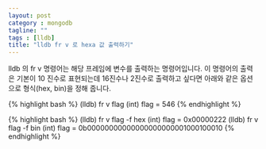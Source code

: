 ```yaml
---
layout: post
category : mongodb 
tagline: ""
tags : [lldb]
title: "lldb fr v 로 hexa 값 출력하기"
---
```

lldb 의 fr v 명령어는 해당 프레임에 변수를 출력하는 명령어입니다. 이 명령어의 출력은 기본이 10 진수로 표현되는데 16진수나 2진수로 출력하고 싶다면 아래와 같은 옵션으로 형식(hex, bin)을 정해 줍니다.

{% highlight bash %}
(lldb) fr v flag
(int) flag = 546
{% endhighlight %}

{% highlight bash %}
(lldb) fr v flag -f hex
(int) flag = 0x00000222
(lldb) fr v flag -f bin
(int) flag = 0b00000000000000000000001000100010
{% endhighlight %}

